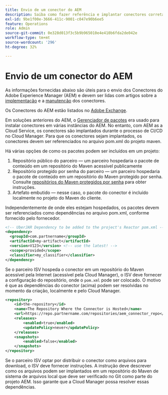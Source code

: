 ```yaml
---
title: Envio de um conector do AEM
description: Saiba como fazer referência e implantar conectores corretamente no Adobe Experience Manager (AEM) as a Cloud Service.
exl-id: 9be1f00e-3666-411c-9001-c047e90b6ee5
feature: Operations
role: Admin
source-git-commit: 0e328d013f3c5b9b965010e4e410b6fda2de042e
workflow-type: tm+mt
source-wordcount: '296'
ht-degree: 32%

---
```


# Envio de um conector do AEM

As informações fornecidas abaixo são úteis para o envio dos Conectores do Adobe Experience Manager (AEM) e devem ser lidas com artigos sobre a [implementação](implement.md) e a [manutenção](maintain.md) dos conectores.

Os Conectores do AEM estão listados no [Adobe Exchange](https://partners.adobe.com/technologyprogram/experiencecloud.html).

Em soluções anteriores do AEM, o [Gerenciador de pacotes](/help/implementing/developing/tools/package-manager.md) era usado para instalar conectores em várias instâncias do AEM. No entanto, com AEM as a Cloud Service, os conectores são implantados durante o processo de CI/CD no Cloud Manager. Para que os conectores sejam implantados, os conectores devem ser referenciados no arquivo pom.xml do projeto maven.

Há várias opções de como os pacotes podem ser incluídos em um projeto:

1. Repositório público do parceiro — um parceiro hospedaria o pacote de conteúdo em um repositório do Maven acessível publicamente
1. Repositório protegido por senha do parceiro — um parceiro hospedaria o pacote de conteúdo em um repositório do Maven protegido por senha. Consulte [repositórios do Maven protegidos por senha](https://experienceleague.adobe.com/docs/experience-manager-cloud-service/content/implementing/using-cloud-manager/create-application-project/setting-up-project.html#password-protected-maven-repositories) para obter instruções.
1. Artefato embutido — nesse caso, o pacote do conector é incluído localmente no projeto do Maven do cliente.

Independentemente de onde eles estejam hospedados, os pacotes devem ser referenciados como dependências no arquivo pom.xml, conforme fornecido pelo fornecedor.

```xml
<!-- UberJAR Dependency to be added to the project's Reactor pom.xml -->
<dependency>
  <groupId>com.partnername</groupId>
  <artifactId>my-artifact</artifactId>
  <version>V123</version> <!-- use the latest! -->
  <scope>provided</scope>
  <classifier>my_classifier</classifier>
</dependency>
```

Se o parceiro ISV hospeda o conector em um repositório do Maven acessível pela Internet (acessível pela Cloud Manager), o ISV deve fornecer a configuração do repositório, onde o `pom.xml` pode ser colocado. O motivo é que as dependências do conector (acima) podem ser resolvidas no momento da criação, localmente e pelo Cloud Manager.

```xml
<repository>
    <id>the-repository</id>
    <name>The Repository Where the Connector is Hosted</name>
    <url>https://repo.partnername.com/repositories/aem_connector_repo</url>
    <releases>
        <enabled>true</enabled>
        <updatePolicy>never</updatePolicy>
    </releases>
    <snapshots>
        <enabled>false</enabled>
    </snapshots>
</repository>
```

Se o parceiro ISV optar por distribuir o conector como arquivos para download, o ISV deve fornecer instruções. A instrução deve descrever como os arquivos podem ser implantados em um repositório do Maven de sistema de arquivos local que deve ser verificado no Git como parte do projeto AEM. Isso garante que a Cloud Manager possa resolver essas dependências.
